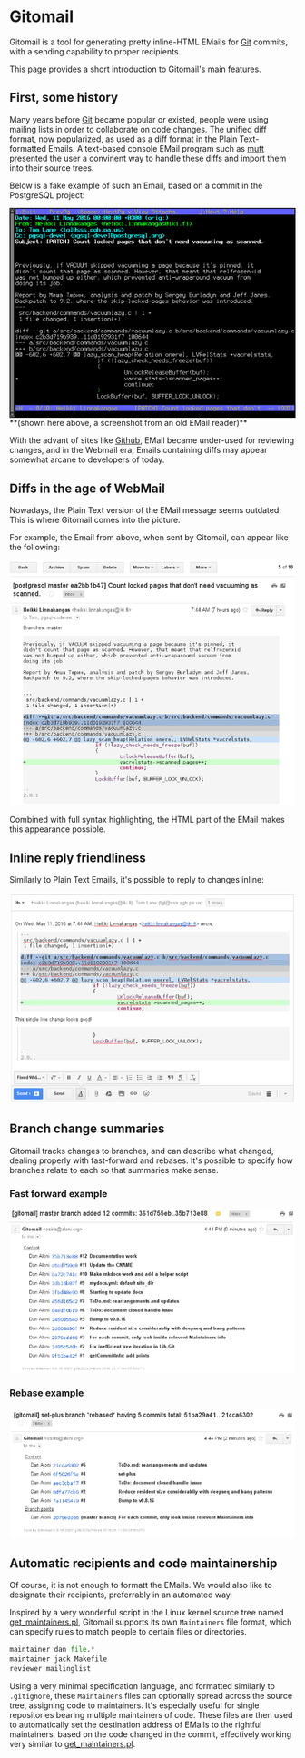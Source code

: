 # Gitomail

Gitomail is a tool for generating pretty inline-HTML EMails for [Git](https://git-scm.com/) commits, with a sending capability to proper recipients.

This page provides a short introduction to Gitomail's main features.

## First, some history

Many years before [Git](https://git-scm.com/) became popular or existed, people were using mailing lists in order to collaborate on code changes. The unified diff format, now popularized, as used as a diff format in the Plain Text-formatted Emails. A text-based console EMail program such as [mutt](http://www.mutt.org/) presented the user a convinent way to handle these diffs and import them into their source trees.

Below is a fake example of such an Email, based on a commit in the PostgreSQL project:

<img src="example1.png" width="672" align="center">
**(shown here above, a screenshot from an old EMail reader)**


With the advant of sites like [Github](https://github.com), EMail became under-used for reviewing changes, and in the Webmail era, Emails containing diffs may appear somewhat arcane to developers of today.

## Diffs in the age of WebMail

Nowadays, the Plain Text version of the EMail message seems outdated. This is where Gitomail comes into the picture.

For example, the Email from above, when sent by Gitomail, can appear like the following:

![example](example2.png)

Combined with full syntax highlighting, the HTML part of the EMail makes this appearance possible.

## Inline reply friendliness

Similarly to Plain Text Emails, it's possible to reply to changes inline:

![example](example5.png)

## Branch change summaries

Gitomail tracks changes to branches, and can describe what changed, dealing properly with fast-forward and rebases. It's possible to specify how branches relate to each so that summaries make sense.

### Fast forward example

<img src="example3.png" align="center">

### Rebase example

![example](example4.png)

## Automatic recipients and code maintainership

Of course, it is not enough to formatt the EMails. We would also like to designate their recipients, preferrably in an automated way.

Inspired by a very wonderful script in the Linux kernel source tree named [get_maintainers.pl](https://github.com/torvalds/linux/blob/master/scripts/get_maintainer.pl), Gitomail supports its own `Maintainers` file format, which can specify rules to match people to certain files or directories.

```python
maintainer dan file.*
maintainer jack Makefile
reviewer mailinglist
```

Using a very minimal specification language, and formatted similarly to `.gitignore`, these `Maintainers` files can optionally spread across the source tree, assigning code to maintainers. It's especially useful for single repositories bearing multiple maintainers of code. These files are then used to automatically set the destination address of EMails to the rightful maintainers, based on the code changed in the commit, effectively working very similar to [get_maintainers.pl](https://github.com/torvalds/linux/blob/master/scripts/get_maintainer.pl).
